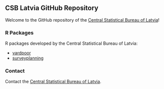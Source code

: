 ## CSB Latvia GitHub Repository

Welcome to the GitHub repository of the [Central Statistical Bureau of Latvia](http://www.csb.gov.lv/en)!


### R Packages

R packages developed by the Central Statistical Bureau of Latvia:

- [vardpoor](https://csblatvia.github.io/vardpoor/)
- [surveyplanning](https://csblatvia.github.io/surveyplanning/)


### Contact

Contact the [Central Statistical Bureau of Latvia](http://www.csb.gov.lv/en/par-mums/address-30814.html).
